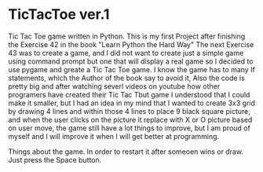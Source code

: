 # TicTacToe ver.1 

Tic Tac Toe game written in Python. 
This is my first Project after finishing the Exercise 42 in the book "Learn Python the Hard Way"
The next Exercise 43 was to create a game, and I did not want to create just a simple game using command prompt 
but one that will display a real game so I decided to use pygame and greate a Tic Tac Toe game.
I know the game has to many If statements, which the Author of the book say to avoid it,
Also the code is pretty big and after watching severl videos on youtube how other programers have created their Tic Tac Tbut
game I understood that I could make it smaller, but I had an idea in my mind that I wanted to create 3x3 grid by drawing 4 lines 
and within those 4 lines to place 9 black square picture, and when the user clicks on the picture it replace with X or O picture 
based on user move, the game still have a lot things to improve, but I am proud of myself and I will improve it when I will get 
better at programming.


Things about the game. In order to restart it after someoen wins or draw. Just press the Space button.
